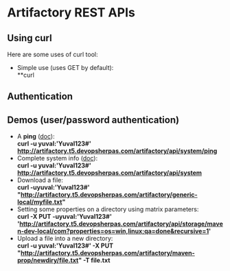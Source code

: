# Artifactory REST APIs

## Using curl

Here are some uses of curl tool:  
- Simple use (uses GET by default):  
**curl 


## Authentication



## Demos (user/password authentication)

- A **ping** ([doc](https://www.jfrog.com/confluence/display/JFROG/Artifactory+REST+API#ArtifactoryRESTAPI-SystemHealthPing)):  
**curl -u yuval:'Yuval123#'  http://artifactory.t5.devopsherpas.com/artifactory/api/system/ping**
- Complete system info ([doc](https://www.jfrog.com/confluence/display/JFROG/Artifactory+REST+API#ArtifactoryRESTAPI-SystemInfo)):  
**curl -u yuval:'Yuval123#' http://artifactory.t5.devopsherpas.com/artifactory/api/system**
- Download a file:  
**curl  -uyuval:'Yuval123#' "http://artifactory.t5.devopsherpas.com/artifactory/generic-local/myfile.txt"**
- Setting some properties on a directory using matrix parameters:  
**curl -X PUT -uyuval:'Yuval123#'  'http://artifactory.t5.devopsherpas.com/artifactory/api/storage/maven-dev-local/com?properties=os=win,linux;qa=done&recursive=1'**
- Upload a file into a new directory:  
**curl -u yuval:'Yuval123#' -X PUT "http://artifactory.t5.devopsherpas.com/artifactory/maven-prop/newdiry/file.txt" -T file.txt**
